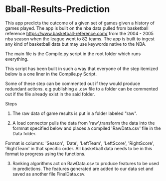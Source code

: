 # Bball-Results-Prediction

This app predicts the outcome of a given set of games given a history of games played.
The app is built on the nba data pulled from basketball reference https://www.basketball-reference.com/ from the 2004 - 2005 nba season when the league went to 82 teams.
The app is built to ingest any kind of basketball data but may use keywords native to the NBA.

The main file is the Compile.py script in the root folder which runs everything.

This script has been built in such a way that everyone of the step itemized below is a one liner in the Compile.py Script.

Some of these step can be commented out if they would produce redundant actions. e.g publishing a .csv file to a folder can be commented out if the file already exist in the said folder.

Steps

1.  The raw data of game results is put in a folder labeled "raw".

2.  A load connector pulls the data from 'raw',transform the data into the formnat specified below and places a compiled 'RawData.csv' file in the Data folder.

Format is columns:
    'Season', 'Date', 'LeftTeam', 'LeftScore', 'RightScore', 'RightTeam'
in that specific order.
All basketball data needs to be in this format to progress using the functions.

3.  Ranking algorithms act on RawData.csv to produce features to be used in predictions. The features generated are added to our data set and saved as another file FinalData.csv.